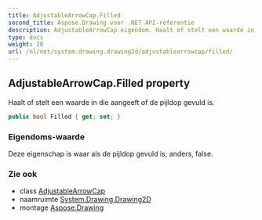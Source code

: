 ```yaml
---
title: AdjustableArrowCap.Filled
second_title: Aspose.Drawing voor .NET API-referentie
description: AdjustableArrowCap eigendom. Haalt of stelt een waarde in die aangeeft of de pijldop gevuld is.
type: docs
weight: 20
url: /nl/net/system.drawing.drawing2d/adjustablearrowcap/filled/
---
```

## AdjustableArrowCap.Filled property

Haalt of stelt een waarde in die aangeeft of de pijldop gevuld is.

```csharp
public bool Filled { get; set; }
```

### Eigendoms-waarde

Deze eigenschap is waar als de pijldop gevuld is; anders, false.

### Zie ook

* class [AdjustableArrowCap](../)
* naamruimte [System.Drawing.Drawing2D](../../adjustablearrowcap/)
* montage [Aspose.Drawing](../../../)


